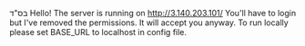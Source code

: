 בס"ד
Hello!
The server is running on http://3.140.203.101/
You'll have to login but I've removed the permissions. It will accept you anyway.
To run locally please set BASE_URL to localhost in config file.